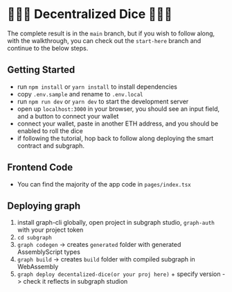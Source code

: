 # 🎲🎲🎲 Decentralized Dice 🎲🎲🎲
The complete result is in the `main` branch, but if you wish to follow along,
with the walkthrough, you can check out the `start-here` branch and continue to the below steps.

## Getting Started
- run `npm install` or `yarn install` to install dependencies
- copy `.env.sample` and rename to `.env.local`
- run `npm run dev` or `yarn dev` to start the development server
- open up `localhost:3000` in your browser, you should see an input field, and a button to connect your wallet
- connect your wallet, paste in another ETH address, and you should be enabled to roll the dice
- if following the tutorial, hop back to follow along deploying the smart contract and subgraph.

## Frontend Code
- You can find the majority of the app code in `pages/index.tsx`

## Deploying graph
1. install graph-cli globally, open project in subgraph studio, `graph-auth` with your project token
2. `cd subgraph`
3. `graph codegen` -> creates `generated` folder with generated AssemblyScript types
4. `graph build` -> creates `build` folder with compiled subgraph in WebAssembly
5. `graph deploy decentalized-dice(or your proj here)` + specify version -> check it reflects in subgraph studion